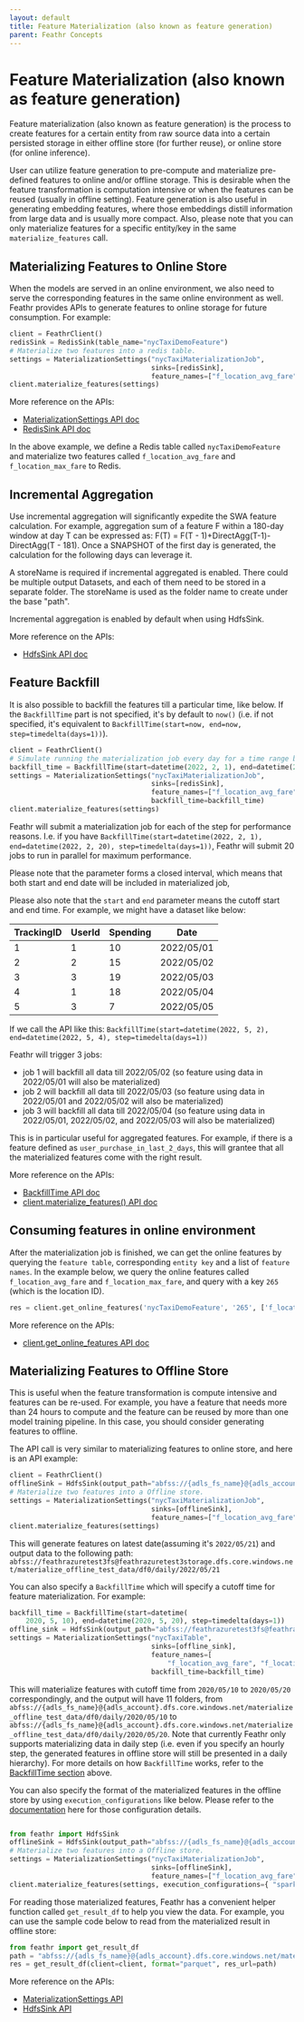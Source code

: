 ```yaml
---
layout: default
title: Feature Materialization (also known as feature generation)
parent: Feathr Concepts
---
```


# Feature Materialization (also known as feature generation)

Feature materialization (also known as feature generation) is the process to create features for a certain entity from raw source data into a certain persisted storage in either offline store (for further reuse), or online store (for online inference).

User can utilize feature generation to pre-compute and materialize pre-defined features to online and/or offline storage. This is desirable when the feature transformation is computation intensive or when the features can be reused (usually in offline setting). Feature generation is also useful in generating embedding features, where those embeddings distill information from large data and is usually more compact. Also, please note that you can only materialize features for a specific entity/key in the same `materialize_features` call.

## Materializing Features to Online Store

When the models are served in an online environment, we also need to serve the corresponding features in the same online environment as well. Feathr provides APIs to generate features to online storage for future consumption. For example:

```python
client = FeathrClient()
redisSink = RedisSink(table_name="nycTaxiDemoFeature")
# Materialize two features into a redis table.
settings = MaterializationSettings("nycTaxiMaterializationJob",
                                   sinks=[redisSink],
                                   feature_names=["f_location_avg_fare", "f_location_max_fare"])
client.materialize_features(settings)
```

More reference on the APIs:

- [MaterializationSettings API doc](https://feathr.readthedocs.io/en/latest/feathr.html#feathr.MaterializationSettings)
- [RedisSink API doc](https://feathr.readthedocs.io/en/latest/feathr.html#feathr.RedisSink)

In the above example, we define a Redis table called `nycTaxiDemoFeature` and materialize two features called `f_location_avg_fare` and `f_location_max_fare` to Redis.

## Incremental Aggregation
Use incremental aggregation will significantly expedite the SWA feature calculation. 
For example, aggregation sum of a feature F within a 180-day window at day T can be expressed as: F(T) = F(T - 1)+DirectAgg(T-1)-DirectAgg(T - 181). 
Once a SNAPSHOT of the first day is generated, the calculation for the following days can leverage it.

A storeName is required if incremental aggregated is enabled. There could be multiple output Datasets, and each of them need to be stored in a separate folder. The storeName is used as the folder name to create under the base "path".

Incremental aggregation is enabled by default when using HdfsSink.

More reference on the APIs:
- [HdfsSink API doc](https://feathr.readthedocs.io/en/latest/feathr.html#feathr.HdfsSink)

## Feature Backfill

It is also possible to backfill the features till a particular time, like below. If the `BackfillTime` part is not specified, it's by default to `now()` (i.e. if not specified, it's equivalent to `BackfillTime(start=now, end=now, step=timedelta(days=1))`).

```python
client = FeathrClient()
# Simulate running the materialization job every day for a time range between 2/1/22 and 2/20/22
backfill_time = BackfillTime(start=datetime(2022, 2, 1), end=datetime(2022, 2, 20), step=timedelta(days=1))
settings = MaterializationSettings("nycTaxiMaterializationJob",
                                   sinks=[redisSink],
                                   feature_names=["f_location_avg_fare", "f_location_max_fare"],
                                   backfill_time=backfill_time)
client.materialize_features(settings)
```

Feathr will submit a materialization job for each of the step for performance reasons. I.e. if you have `BackfillTime(start=datetime(2022, 2, 1), end=datetime(2022, 2, 20), step=timedelta(days=1))`, Feathr will submit 20 jobs to run in parallel for maximum performance.

Please note that the parameter forms a closed interval, which means that both start and end date will be included in materialized job,

Please also note that the `start` and `end` parameter means the cutoff start and end time. For example, we might have a dataset like below:

| TrackingID | UserId | Spending | Date       |
| ---------- | ------ | -------- | ---------- |
| 1          | 1      | 10       | 2022/05/01 |
| 2          | 2      | 15       | 2022/05/02 |
| 3          | 3      | 19       | 2022/05/03 |
| 4          | 1      | 18       | 2022/05/04 |
| 5          | 3      | 7        | 2022/05/05 |

If we call the API like this:
`BackfillTime(start=datetime(2022, 5, 2), end=datetime(2022, 5, 4), step=timedelta(days=1))`

Feathr will trigger 3 jobs:

- job 1 will backfill all data till 2022/05/02 (so feature using data in 2022/05/01 will also be materialized)
- job 2 will backfill all data till 2022/05/03 (so feature using data in 2022/05/01 and 2022/05/02 will also be materialized)
- job 3 will backfill all data till 2022/05/04 (so feature using data in 2022/05/01, 2022/05/02, and 2022/05/03 will also be materialized)

This is in particular useful for aggregated features. For example, if there is a feature defined as `user_purchase_in_last_2_days`, this will grantee that all the materialized features come with the right result.

More reference on the APIs:

- [BackfillTime API doc](https://feathr.readthedocs.io/en/latest/feathr.html#feathr.BackfillTime)
- [client.materialize_features() API doc](https://feathr.readthedocs.io/en/latest/feathr.html#feathr.FeathrClient.materialize_features)

## Consuming features in online environment

After the materialization job is finished, we can get the online features by querying the `feature table`, corresponding `entity key` and a list of `feature names`. In the example below, we query the online features called `f_location_avg_fare` and `f_location_max_fare`, and query with a key `265` (which is the location ID).

```python
res = client.get_online_features('nycTaxiDemoFeature', '265', ['f_location_avg_fare', 'f_location_max_fare'])
```

More reference on the APIs:

- [client.get_online_features API doc](https://feathr.readthedocs.io/en/latest/feathr.html#feathr.FeathrClient.get_online_features)

## Materializing Features to Offline Store

This is useful when the feature transformation is compute intensive and features can be re-used. For example, you have a feature that needs more than 24 hours to compute and the feature can be reused by more than one model training pipeline. In this case, you should consider generating features to offline.

The API call is very similar to materializing features to online store, and here is an API example:

```python
client = FeathrClient()
offlineSink = HdfsSink(output_path="abfss://{adls_fs_name}@{adls_account}.dfs.core.windows.net/materialize_offline_test_data/")
# Materialize two features into a Offline store.
settings = MaterializationSettings("nycTaxiMaterializationJob",
                                   sinks=[offlineSink],
                                   feature_names=["f_location_avg_fare", "f_location_max_fare"])
client.materialize_features(settings)
```

This will generate features on latest date(assuming it's `2022/05/21`) and output data to the following path:
`abfss://feathrazuretest3fs@feathrazuretest3storage.dfs.core.windows.net/materialize_offline_test_data/df0/daily/2022/05/21`

You can also specify a `BackfillTime` which will specify a cutoff time for feature materialization. For example:

```python
backfill_time = BackfillTime(start=datetime(
    2020, 5, 10), end=datetime(2020, 5, 20), step=timedelta(days=1))
offline_sink = HdfsSink(output_path="abfss://feathrazuretest3fs@feathrazuretest3storage.dfs.core.windows.net/materialize_offline_test_data/")
settings = MaterializationSettings("nycTaxiTable",
                                   sinks=[offline_sink],
                                   feature_names=[
                                       "f_location_avg_fare", "f_location_max_fare"],
                                   backfill_time=backfill_time)
```

This will materialize features with cutoff time from `2020/05/10` to `2020/05/20` correspondingly, and the output will have 11 folders, from
`abfss://{adls_fs_name}@{adls_account}.dfs.core.windows.net/materialize_offline_test_data/df0/daily/2020/05/10` to `abfss://{adls_fs_name}@{adls_account}.dfs.core.windows.net/materialize_offline_test_data/df0/daily/2020/05/20`. Note that currently Feathr only supports materializing data in daily step (i.e. even if you specify an hourly step, the generated features in offline store will still be presented in a daily hierarchy). For more details on how `BackfillTime` works, refer to the [BackfillTime section](#feature-backfill) above.

You can also specify the format of the materialized features in the offline store by using `execution_configurations` like below. Please refer to the [documentation](../how-to-guides/feathr-job-configuration.md) here for those configuration details.

```python

from feathr import HdfsSink
offlineSink = HdfsSink(output_path="abfss://{adls_fs_name}@{adls_account}.dfs.core.windows.net/materialize_offline_data/")
# Materialize two features into a Offline store.
settings = MaterializationSettings("nycTaxiMaterializationJob",
                                   sinks=[offlineSink],
                                   feature_names=["f_location_avg_fare", "f_location_max_fare"])
client.materialize_features(settings, execution_configurations={ "spark.feathr.outputFormat": "parquet"})

```

For reading those materialized features, Feathr has a convenient helper function called `get_result_df` to help you view the data. For example, you can use the sample code below to read from the materialized result in offline store:

```python
from feathr import get_result_df
path = "abfss://{adls_fs_name}@{adls_account}.dfs.core.windows.net/materialize_offline_test_data/df0/daily/2020/05/20/"
res = get_result_df(client=client, format="parquet", res_url=path)
```

More reference on the APIs:

- [MaterializationSettings API](https://feathr.readthedocs.io/en/latest/feathr.html#feathr.MaterializationSettings)
- [HdfsSink API](https://feathr.readthedocs.io/en/latest/feathr.html#feathr.HdfsSource)
